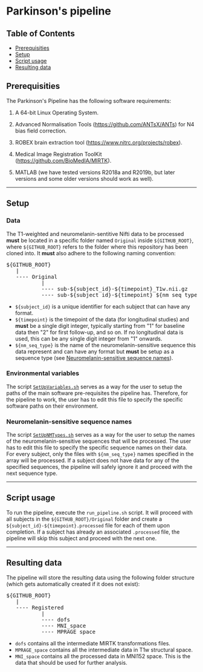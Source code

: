 # Parkinson's pipeline

## Table of Contents

* [Prerequisities](#prerequisities)
* [Setup](#setup)
* [Script usage](#script-usage)
* [Resulting data](#resulting-data)

<a id="prerequisities"></a>
## Prerequisities

The Parkinson's Pipeline has the following software requirements:

1. A 64-bit Linux Operating System.

2. Advanced Normalisation Tools (https://github.com/ANTsX/ANTs) for N4 bias field correction.

3. ROBEX brain extraction tool (https://www.nitrc.org/projects/robex).

4. Medical Image Registration ToolKit (https://github.com/BioMedIA/MIRTK).

5. MATLAB (we have tested versions R2018a and R2019b, but later versions and some older versions should work as well).

-----

<a id="setup"></a>
## Setup

### Data

The T1-weighted and neuromelanin-sentitive Nifti data to be processed **must** be located in a specific folder named `Original` inside `${GITHUB_ROOT}`, where `${GITHUB_ROOT}` refers to the folder where this repository has been cloned into. It **must** also adhere to the following naming convention:

<pre>
${GITHUB_ROOT}
   |
   ---- Original
           |
           ---- sub-${subject_id}-${timepoint}_T1w.nii.gz
           ---- sub-${subject_id}-${timepoint}_${nm_seq_type}.nii.gz
</pre>

* `${subject_id}` is a unique identifier for each subject that can have any format.
* `${timepoint}` is the timepoint of the data (for longitudinal studies) and **must** be a single digit integer, typically starting from "1" for baseline data then "2" for first follow-up, and so on. If no longitudinal data is used, this can be any single digit integer from "1" onwards. 
* `${nm_seq_type}` is the name of the neuromelanin-sensitive sequence this data represent and can have any format but **must** be setup as a sequence type (see [Neuromelanin-sensitive sequence names](#neuromelanin-sensitive-sequence-names)).

### Environmental variables

The script [`SetUpVariables.sh`](https://github.com/SPMIC-UoN/parkinsons_pipeline/blob/main/setup/SetUpVariables.sh) serves as a way for the user to setup the paths of the main software pre-requisites the pipeline has. Therefore, for the pipeline to work, the user has to edit this file to specify the specific software paths on their environment.

<a id="neuromelanin-sensitive-sequence-names"></a>
### Neuromelanin-sensitive sequence names

The script [`SetUpNMTypes.sh`](https://github.com/SPMIC-UoN/parkinsons_pipeline/blob/main/setup/SetUpNMTypes.sh) serves as a way for the user to setup the names of the neuromelanin-sensitive sequences that will be processed. The user has to edit this file to specify the specific sequence names on their data. For every subject, only the files with `${nm_seq_type}` names specified in the array will be processed. If a subject does not have data for any of the specified sequences, the pipeline will safely ignore it and proceed with the next sequence type.

-----

<a id="script-usage"></a>
## Script usage

To run the pipeline, execute the `run_pipeline.sh` script. It will proceed with all subjects in the `${GITHUB_ROOT}/Original` folder and create a `${subject_id}-${timepoint}.processed` file for each of them upon completion. If a subject has already an associated `.processed` file, the pipeline will skip this subject and proceed with the next one.

-----

<a id="resulting-data"></a>
## Resulting data

The pipeline will store the resulting data using the following folder structure (which gets automatically created if it does not exist):

<pre>
${GITHUB_ROOT}
   |
   ---- Registered
           |
           ---- dofs
           ---- MNI_space
           ---- MPRAGE_space
</pre>

* `dofs` contains all the intermediate MIRTK transformations files.
* `MPRAGE_space` contains all the intermediate data in T1w structural space.
* `MNI_space` contains all the processed data in MNI152 space. This is the data that should be used for further analysis.
